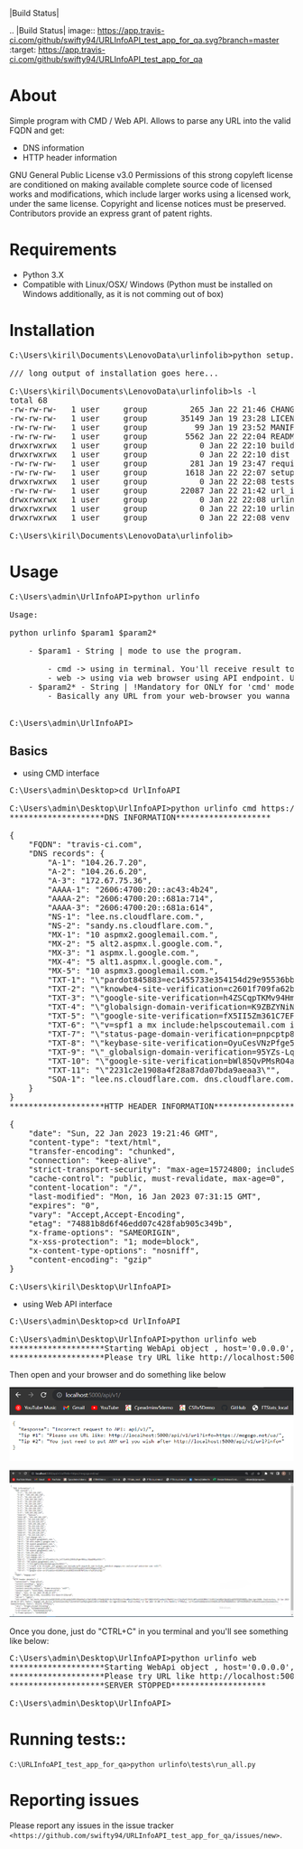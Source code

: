 |Build Status| 

.. |Build Status| image:: https://app.travis-ci.com/github/swifty94/URLInfoAPI_test_app_for_qa.svg?branch=master
   :target: https://app.travis-ci.com/github/swifty94/URLInfoAPI_test_app_for_qa

About
=====

Simple program with CMD / Web API.
Allows to parse any URL into the valid FQDN and get:
- DNS information
- HTTP header information

GNU General Public License v3.0
Permissions of this strong copyleft license are conditioned on making available complete source code of licensed works and modifications, which include larger works using a licensed work, under the same license. 
Copyright and license notices must be preserved. 
Contributors provide an express grant of patent rights.

Requirements
============

-  Python 3.X
-  Compatible with Linux/OSX/ Windows (Python must be installed on Windows additionally, as it is not comming out of box)

Installation
============
<pre>
C:\Users\kiril\Documents\LenovoData\urlinfolib>python setup.py install

/// long output of installation goes here...

C:\Users\kiril\Documents\LenovoData\urlinfolib>ls -l
total 68
-rw-rw-rw-   1 user     group         265 Jan 22 21:46 CHANGES.md
-rw-rw-rw-   1 user     group       35149 Jan 19 23:28 LICENSE
-rw-rw-rw-   1 user     group          99 Jan 19 23:52 MANIFEST.in
-rw-rw-rw-   1 user     group        5562 Jan 22 22:04 README.md
drwxrwxrwx   1 user     group           0 Jan 22 22:10 build
drwxrwxrwx   1 user     group           0 Jan 22 22:10 dist
-rw-rw-rw-   1 user     group         281 Jan 19 23:47 requirements.txt
-rw-rw-rw-   1 user     group        1618 Jan 22 22:07 setup.py
drwxrwxrwx   1 user     group           0 Jan 22 22:08 tests
-rw-rw-rw-   1 user     group       22087 Jan 22 21:42 url_info.log
drwxrwxrwx   1 user     group           0 Jan 22 22:08 urlinfo
drwxrwxrwx   1 user     group           0 Jan 22 22:10 urlinfo.egg-info
drwxrwxrwx   1 user     group           0 Jan 22 22:08 venv

C:\Users\kiril\Documents\LenovoData\urlinfolib>
</pre>
Usage
=====

<pre>
C:\Users\admin\UrlInfoAPI>python urlinfo

Usage:

python urlinfo $param1 $param2*

    - $param1 - String | mode to use the program.

        - cmd -> using in terminal. You'll receive result to STDOUT in your terminal.
        - web -> using via web browser using API endpoint. Use "python urlinfo web help" for more details.
    - $param2* - String | !Mandatory for ONLY for 'cmd' mode!
        - Basically any URL from your web-browser you wanna check. Just copy and paste as an argumet to CMD.


C:\Users\admin\UrlInfoAPI>
</pre>

Basics
------
- using CMD interface

<pre>
C:\Users\admin\Desktop>cd UrlInfoAPI

C:\Users\admin\Desktop\UrlInfoAPI>python urlinfo cmd https://app.travis-ci.com
********************DNS INFORMATION********************

{
    "FQDN": "travis-ci.com",
    "DNS records": {
        "A-1": "104.26.7.20",
        "A-2": "104.26.6.20",
        "A-3": "172.67.75.36",
        "AAAA-1": "2606:4700:20::ac43:4b24",
        "AAAA-2": "2606:4700:20::681a:714",
        "AAAA-3": "2606:4700:20::681a:614",
        "NS-1": "lee.ns.cloudflare.com.",
        "NS-2": "sandy.ns.cloudflare.com.",
        "MX-1": "10 aspmx2.googlemail.com.",
        "MX-2": "5 alt2.aspmx.l.google.com.",
        "MX-3": "1 aspmx.l.google.com.",
        "MX-4": "5 alt1.aspmx.l.google.com.",
        "MX-5": "10 aspmx3.googlemail.com.",
        "TXT-1": "\"pardot845883=ec1455733e354154d29e95536bb3ada7f816a0ea11e317bf96c8d3b7bd6aeb61\"",
        "TXT-2": "\"knowbe4-site-verification=c2601f709fa62bce1f741c2c778107e7\"",
        "TXT-3": "\"google-site-verification=h4ZSCqpTKMv94Hm_49xE5xvmww-cngOcXqcUqwnKf3o\"",
        "TXT-4": "\"globalsign-domain-verification=K9ZBZYNiNsNNOiaY2Tbjn-Bfe0dWwAwpstKoOOVJWO\"",
        "TXT-5": "\"google-site-verification=fX5II5Zm361C7EFqPVDFRvClFZqAs8M2PpdQ6DR5GD8\"",
        "TXT-6": "\"v=spf1 a mx include:helpscoutemail.com include:spf.mandrillapp.com include:stspg-customer.com include:mail.zendesk.com include:aspmx.pardot.com ~all\"",
        "TXT-7": "\"status-page-domain-verification=pnpcptp8xh9k\"",
        "TXT-8": "\"keybase-site-verification=OyuCesVNzPfge5X9BozBqMphd-I_RaCUK0ALkV0OyYA\"",
        "TXT-9": "\"_globalsign-domain-verification=95YZs-Lq6mpDrrS5bnsvxSp8Llz8ZsgkwBGGx8RQVh\"",
        "TXT-10": "\"google-site-verification=bWl85QvPMsRO4akiMIAWeDRba2ZcLjSheaZ-3yceM-Q\"",
        "TXT-11": "\"2231c2e1908a4f28a87da07bda9aeaa3\"",
        "SOA-1": "lee.ns.cloudflare.com. dns.cloudflare.com. 2295297193 10000 2400 604800 3600"
    }
}
********************HTTP HEADER INFORMATION********************

{
    "date": "Sun, 22 Jan 2023 19:21:46 GMT",
    "content-type": "text/html",
    "transfer-encoding": "chunked",
    "connection": "keep-alive",
    "strict-transport-security": "max-age=15724800; includeSubDomains, max-age=31536000",
    "cache-control": "public, must-revalidate, max-age=0",
    "content-location": "/",
    "last-modified": "Mon, 16 Jan 2023 07:31:15 GMT",
    "expires": "0",
    "vary": "Accept,Accept-Encoding",
    "etag": "74881b8d6f46edd07c428fab905c349b",
    "x-frame-options": "SAMEORIGIN",
    "x-xss-protection": "1; mode=block",
    "x-content-type-options": "nosniff",
    "content-encoding": "gzip"
}

C:\Users\kiril\Desktop\UrlInfoAPI>
</pre>

- using Web API interface

<pre>
C:\Users\admin\Desktop>cd UrlInfoAPI

C:\Users\admin\Desktop\UrlInfoAPI>python urlinfo web                          
********************Starting WebApi object <Flask 'web_api'>, host='0.0.0.0', port='5000********************
********************Please try URL like http://localhost:5000/api/v1/ur?linfo=<YOUR_URL_HERE>********************
</pre>

Then open and your browser and do something like below 

![](https://github.com/swifty94/URLInfoAPI_test_app_for_qa/blob/master/urlinfo/sample_1.png)

![](https://github.com/swifty94/URLInfoAPI_test_app_for_qa/blob/master/urlinfo/sample_2.png)

Once you done, just do "CTRL+C" in you terminal and you'll see something like below:

<pre>
C:\Users\admin\Desktop\UrlInfoAPI>python urlinfo web
********************Starting WebApi object <Flask 'web_api'>, host='0.0.0.0', port='5000********************
********************Please try URL like http://localhost:5000/api/v1/ur?linfo=<YOUR_URL_HERE>********************
********************SERVER STOPPED********************

C:\Users\admin\Desktop\UrlInfoAPI>
</pre>

Running tests::
=============

    C:\URLInfoAPI_test_app_for_qa>python urlinfo\tests\run_all.py

Reporting issues
================

Please report any issues in the issue tracker `<https://github.com/swifty94/URLInfoAPI_test_app_for_qa/issues/new>`.

